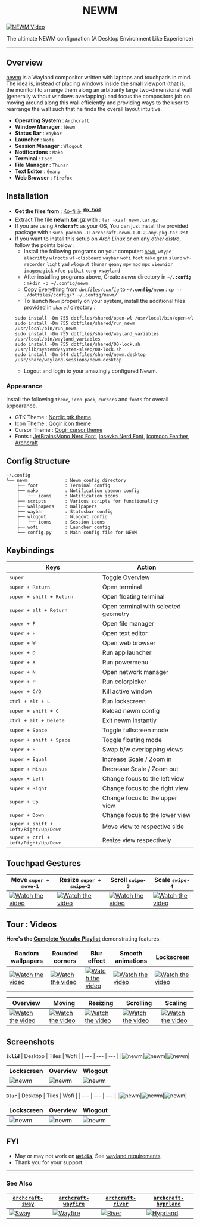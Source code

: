 <h1 align="center">NEWM</h1>

[![NEWM Video](screenshots/solid/newm_5.png)](https://youtu.be/dCHtwyD1wzo)

<p align="center">The ultimate NEWM configuration (A Desktop Environment Like Experience)</p>

---

## Overview

[newm](https://github.com/jbuchermn/newm) is a Wayland compositor written with laptops and touchpads in mind. The idea is, instead of placing windows inside the small viewport (that is, the monitor) to arrange them along an arbitrarily large two-dimensional wall (generally without windows overlapping) and focus the compositors job on moving around along this wall efficiently and providing ways to the user to rearrange the wall such that he finds the overall layout intuitive.

- **Operating System** : `Archcraft`
- **Window Manager** : `Newm`
- **Status Bar** : `Waybar`
- **Launcher** : `Wofi`
- **Session Manager** : `Wlogout`
- **Notifications** : `Mako`
- **Terminal** : `Foot`
- **File Manager** : `Thunar`
- **Text Editor** : `Geany`
- **Web Browser** : `Firefox`

## Installation
- **Get the files from** : [Ko-fi :coffee:](https://ko-fi.com/s/524182856f) <sup>[**`Why Paid`**](https://github.com/adi1090x/adi1090x/blob/master/WHY.md)</sup>
- Extract The file **newm.tar.gz** with : `tar -xzvf newm.tar.gz`
- If you are using **`Archcraft`** as your OS, You can just install the provided package with : `sudo pacman -U archcraft-newm-1.0-2-any.pkg.tar.zst`
- If you want to install this setup on _Arch Linux_ or on any _other distro_, follow the points below :
  - Install the following programs on your computer: [`newm`](https://github.com/jbuchermn/newm/#installing), `wtype` `alacritty` `wlroots` `wl-clipboard` `waybar` `wofi` `foot` `mako` `grim` `slurp` `wf-recorder` `light` `yad` `wlogout` `thunar` `geany` `mpv` `mpd` `mpc` `viewnior` `imagemagick` `xfce-polkit` `xorg-xwayland`
  - After installing programs above, Create _newm_ directory in **`~/.config`** : `mkdir -p ~/.config/newm`
  - Copy Everything from _`dotfiles/config`_ to **`~/.config/newm`** : `cp -r ./dotfiles/config/* ~/.config/newm/`
  - To launch `Newm` properly on your system, install the additional files provided in _`shared`_ directory :
  ```
  sudo install -Dm 755 dotfiles/shared/open-wl /usr/local/bin/open-wl
  sudo install -Dm 755 dotfiles/shared/run_newm /usr/local/bin/run_newm
  sudo install -Dm 755 dotfiles/shared/wayland_variables /usr/local/bin/wayland_variables
  sudo install -Dm 755 dotfiles/shared/00-lock.sh /usr/lib/systemd/system-sleep/00-lock.sh
  sudo install -Dm 644 dotfiles/shared/newm.desktop /usr/share/wayland-sessions/newm.desktop
  ```
  - Logout and login to your amazingly configured Newm.

### Appearance

Install the following `theme`, `icon pack`, `cursors` and `fonts` for overall appearance.

- GTK Theme : [Nordic gtk theme](https://www.gnome-look.org/p/1267246/)
- Icon Theme : [Qogir icon theme](https://www.gnome-look.org/p/1296407/)
- Cursor Theme : [Qogir cursor theme](https://www.gnome-look.org/p/1366182/)
- Fonts : [JetBrainsMono Nerd Font](https://github.com/ryanoasis/nerd-fonts/releases/download/v2.1.0/JetBrainsMono.zip), [Iosevka Nerd Font](https://github.com/ryanoasis/nerd-fonts/releases/download/v2.1.0/Iosevka.zip), [Icomoon Feather](https://github.com/archcraft-os/archcraft-packages/blob/main/archcraft-fonts/files/icon-fonts/Icomoon-Feather.ttf), [Archcraft](https://github.com/archcraft-os/archcraft-packages/blob/main/archcraft-fonts/files/icon-fonts/archcraft.ttf)

## Config Structure
```
~/.config
└── newm              : Newm config directory
    ├── foot          : Terminal config
    ├── mako          : Notification daemon config
    │   └── icons     : Notification icons
    ├── scripts       : Various scripts for functionality
    ├── wallpapers    : Wallpapers
    ├── waybar        : Statusbar config
    ├── wlogout       : Wlogout config
    │   └── icons     : Session icons
    ├── wofi          : Launcher config
    └── config.py     : Main config file for NEWM
```

## Keybindings

| Keys | Action |
| --- | --- |
| <kbd>super</kbd> | Toggle Overview |
| <kbd>super + Return</kbd> | Open terminal |
| <kbd>super + shift + Return</kbd> | Open floating terminal |
| <kbd>super + alt + Return</kbd> | Open terminal with selected geometry |
| <kbd>super + F</kbd> | Open file manager |
| <kbd>super + E</kbd> | Open text editor |
| <kbd>super + W</kbd> | Open web browser|
| <kbd>super + D</kbd> | Run app launcher |
| <kbd>super + X</kbd> | Run powermenu |
| <kbd>super + N</kbd> | Open network manager |
| <kbd>super + P</kbd> | Run colorpicker |
| <kbd>super + C/Q</kbd> | Kill active window |
| <kbd>ctrl + alt + L</kbd> | Run lockscreen |
| <kbd>super + shift + C</kbd> | Reload newm config |
| <kbd>ctrl + alt + Delete</kbd> | Exit newm instantly |
| <kbd>super + Space</kbd> | Toggle fullscreen mode |
| <kbd>super + shift + Space</kbd> | Toggle floating mode |
| <kbd>super + S</kbd> | Swap b/w overlapping views |
| <kbd>super + Equal</kbd> | Increase Scale / Zoom in |
| <kbd>super + Minus</kbd> | Decrease Scale / Zoom out |
| <kbd>super + Left</kbd> | Change focus to the left view |
| <kbd>super + Right</kbd> | Change focus to the right view |
| <kbd>super + Up</kbd> | Change focus to the upper view |
| <kbd>super + Down</kbd> | Change focus to the lower view |
| <kbd>super + shift + Left/Right/Up/Down</kbd> | Move view to respective side |
| <kbd>super + ctrl + Left/Right/Up/Down</kbd> | Resize view respectively |

## Touchpad Gestures

| Move <kbd>super + move-1</kbd> | Resize <kbd>super + swipe-2</kbd> | Scroll <kbd>swipe-3</kbd> | Scale <kbd>swipe-4</kbd> |
| --- | --- | --- | --- |
|[![Watch the video](https://img.youtube.com/vi/SypOVo2SnCA/mqdefault.jpg)](https://youtu.be/SypOVo2SnCA)|[![Watch the video](https://img.youtube.com/vi/mWkmvKaVpjU/mqdefault.jpg)](https://youtu.be/mWkmvKaVpjU)|[![Watch the video](https://img.youtube.com/vi/z7S3L-RZskY/mqdefault.jpg)](https://youtu.be/z7S3L-RZskY)|[![Watch the video](https://img.youtube.com/vi/GsQnzC1vNR8/mqdefault.jpg)](https://youtu.be/GsQnzC1vNR8)|

## Tour : Videos

**Here's the [Complete Youtube Playlist](https://youtube.com/playlist?list=PLXH9dADRlWHaXM3Q8G_gaunljITif3cUl)** demonstrating features.

| Random wallpapers | Rounded corners | Blur effect | Smooth animations | Lockscreen |
| --- | --- | --- | --- | --- |
|[![Watch the video](https://img.youtube.com/vi/Ux2xydTS_Tk/mqdefault.jpg)](https://youtu.be/Ux2xydTS_Tk)|[![Watch the video](https://img.youtube.com/vi/nLO2tw2mq3A/mqdefault.jpg)](https://youtu.be/nLO2tw2mq3A)|[![Watch the video](https://img.youtube.com/vi/uCM2AxVOAu8/mqdefault.jpg)](https://youtu.be/uCM2AxVOAu8)|[![Watch the video](https://img.youtube.com/vi/DY6ydAk5i8o/mqdefault.jpg)](https://youtu.be/DY6ydAk5i8o)|[![Watch the video](https://img.youtube.com/vi/wwLWY149k20/mqdefault.jpg)](https://youtu.be/wwLWY149k20)|

| Overview | Moving | Resizing | Scrolling | Scaling |
| --- | --- | --- | --- | --- |
|[![Watch the video](https://img.youtube.com/vi/s96UX_6sVUY/mqdefault.jpg)](https://youtu.be/s96UX_6sVUY)|[![Watch the video](https://img.youtube.com/vi/SypOVo2SnCA/mqdefault.jpg)](https://youtu.be/SypOVo2SnCA)|[![Watch the video](https://img.youtube.com/vi/mWkmvKaVpjU/mqdefault.jpg)](https://youtu.be/mWkmvKaVpjU)|[![Watch the video](https://img.youtube.com/vi/z7S3L-RZskY/mqdefault.jpg)](https://youtu.be/z7S3L-RZskY)|[![Watch the video](https://img.youtube.com/vi/GsQnzC1vNR8/mqdefault.jpg)](https://youtu.be/GsQnzC1vNR8)|

## Screenshots

**`Solid`**
| Desktop | Tiles | Wofi |
| --- | --- | --- |
|![newm](screenshots/solid/newm_1.png)|![newm](screenshots/solid/newm_2.png)|![newm](screenshots/solid/newm_3.png)|

| Lockscreen | Overview | Wlogout |
| --- | --- | --- |
|![newm](screenshots/solid/newm_4.png)|![newm](screenshots/solid/newm_5.png)|![newm](screenshots/solid/newm_6.png)|

**`Blur`**
| Desktop | Tiles | Wofi |
| --- | --- | --- |
|![newm](screenshots/blur/newm_1.png)|![newm](screenshots/blur/newm_2.png)|![newm](screenshots/blur/newm_3.png)|

| Lockscreen | Overview | Wlogout |
| --- | --- | --- |
|![newm](screenshots/blur/newm_4.png)|![newm](screenshots/blur/newm_5.png)|![newm](screenshots/blur/newm_6.png)|

## FYI
- May or may not work on [**`Nvidia`**](https://wiki.archlinux.org/title/Sway#Installation), See [wayland requirements](https://wiki.archlinux.org/title/wayland#Requirements).
- Thank you for your support.

---

### See Also

| [**`archcraft-sway`**](https://github.com/archcraft-os/archcraft-sway) | [**`archcraft-wayfire`**](https://github.com/archcraft-os/archcraft-wayfire) | [**`archcraft-river`**](https://github.com/archcraft-os/archcraft-river) | [**`archcraft-hyprland`**](https://github.com/archcraft-os/archcraft-hyprland) |
| --- | --- | --- | --- |
|[![Sway](https://raw.githubusercontent.com/archcraft-os/archcraft-sway/main/screenshots/sway_6.png)](https://github.com/archcraft-os/archcraft-sway)|[![Wayfire](https://raw.githubusercontent.com/archcraft-os/archcraft-wayfire/main/screenshot.png)](https://github.com/archcraft-os/archcraft-wayfire)|[![River](https://raw.githubusercontent.com/archcraft-os/archcraft-river/main/screenshots/River_4.png)](https://github.com/archcraft-os/archcraft-river)|[![Hyprland](https://raw.githubusercontent.com/archcraft-os/archcraft-hyprland/main/screenshots/dark/hypr_dark_2.png)](https://github.com/archcraft-os/archcraft-hyprland)|
